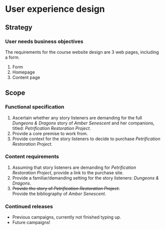 # User experience design

## Strategy

### User needs business objectives

The requirements for the course website design are 3 web pages, including a form.
1. Form
1. Homepage
1. Content page

## Scope

### Functional specification

1. Ascertain whether any story listeners are demanding for the full _Dungeons & Dragons_ story of _Amber Senescent_ and her companions, titled: _Petrification Restoration Project_.
1. Provide a core premise to work from.
1. Provide context for the story listeners to decide to purchase _Petrification Restoration Project_.

### Content requirements

1. Assuming that story listeners are demanding for _Petrification Restoration Project_, provide a link to the purchase site.
1. Provide a familiar/demanding setting for the story listeners: _Dungeons & Dragons_.
1. ~~Provide the story of _Petrification Restoration Project_.~~
    <br>Provide the bibliography of _Amber Senescent_.

### Continued releases

- Previous campaigns, currently not finished typing up.
- Future campaigns!

